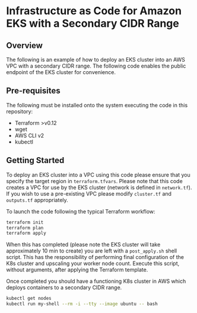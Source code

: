 # Infrastructure as Code for Amazon EKS with a Secondary CIDR Range

## Overview

The following is an example of how to deploy an EKS cluster into an AWS VPC with a secondary CIDR range.  The following code enables the public endpoint of the EKS cluster for convenience.  

## Pre-requisites

The following must be installed onto the system executing the code in this repository:
  * Terraform >v0.12
  * wget
  * AWS CLI v2
  * kubectl

## Getting Started

To deploy an EKS cluster into a VPC using this code please ensure that you specify the target region in `terraform.tfvars`.  Please note that this code creates a VPC for use by the EKS cluster (network is defined in `network.tf`).  If you wish to use a pre-existing VPC please modify `cluster.tf` and `outputs.tf` appropriately.

To launch the code following the typical Terraform workflow:
```bash
terraform init
terraform plan
terraform apply
```

When this has completed (please note the EKS cluster will take approximately 10 min to create) you are left with a `post_apply.sh` shell script.  This has the responsibility of performing final configuration of the K8s cluster and upscaling your worker node count.  Execute this script, without arguments, after applying the Terraform template.

Once completed you should have a functioning K8s cluster in AWS which deploys containers to a secondary CIDR range.

```bash
kubectl get nodes
kubectl run my-shell --rm -i --tty --image ubuntu -- bash   
```
